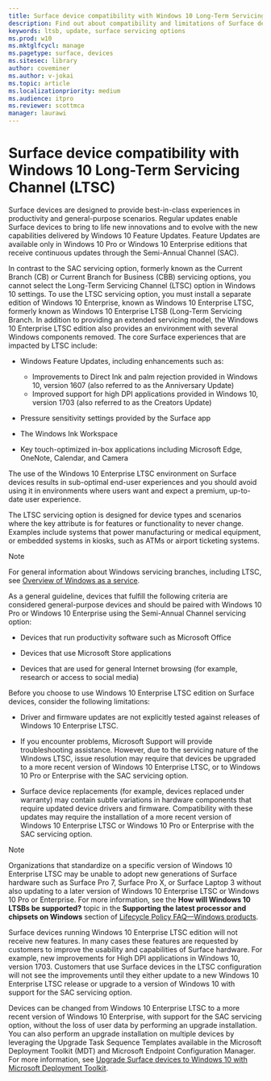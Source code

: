 ```yaml
---
title: Surface device compatibility with Windows 10 Long-Term Servicing Channel (Surface)
description: Find out about compatibility and limitations of Surface devices running Windows 10 Enterprise LTSB edition.
keywords: ltsb, update, surface servicing options
ms.prod: w10
ms.mktglfcycl: manage
ms.pagetype: surface, devices
ms.sitesec: library
author: coveminer
ms.author: v-jokai
ms.topic: article
ms.localizationpriority: medium
ms.audience: itpro
ms.reviewer: scottmca
manager: laurawi
---
```


# Surface device compatibility with Windows 10 Long-Term Servicing Channel (LTSC)

Surface devices are designed to provide best-in-class experiences in productivity and general-purpose scenarios. Regular updates enable Surface devices to bring to life new innovations and to evolve with the new capabilities delivered by Windows 10 Feature Updates. Feature Updates are available only in Windows 10 Pro or Windows 10 Enterprise editions that receive continuous updates through the Semi-Annual Channel (SAC).

In contrast to the SAC servicing option, formerly known as the Current Branch (CB) or Current Branch for Business (CBB) servicing options, you cannot select the Long-Term Servicing Channel (LTSC) option in Windows 10 settings. To use the LTSC servicing option, you must install a separate edition of Windows 10 Enterprise, known as Windows 10 Enterprise LTSC, formerly known as Windows 10 Enterprise LTSB (Long-Term Servicing Branch. In addition to providing an extended servicing model, the Windows 10 Enterprise LTSC edition also provides an environment with several Windows components removed. The core Surface experiences that are impacted by LTSC include:

* Windows Feature Updates, including enhancements such as:

  *  Improvements to Direct Ink and palm rejection provided in Windows 10, version 1607 (also referred to as the Anniversary Update)
  *  Improved support for high DPI applications provided in Windows 10, version 1703 (also referred to as the Creators Update)

* Pressure sensitivity settings provided by the Surface app

* The Windows Ink Workspace

* Key touch-optimized in-box applications including Microsoft Edge, OneNote, Calendar, and Camera

The use of the Windows 10 Enterprise LTSC environment on Surface devices results in sub-optimal end-user experiences and you should avoid using it in environments where users want and expect a premium, up-to-date user experience.

The LTSC servicing option is designed for device types and scenarios where the key attribute is for features or functionality to never change. Examples include systems that power manufacturing or medical equipment, or embedded systems in kiosks, such as ATMs or airport ticketing systems.

>[!NOTE]
>For general information about Windows servicing branches, including LTSC, see [Overview of Windows as a service](https://technet.microsoft.com/itpro/windows/update/waas-overview#long-term-servicing-branch).

As a general guideline, devices that fulfill the following criteria are considered general-purpose devices and should be paired with Windows 10 Pro or Windows 10 Enterprise using the Semi-Annual Channel servicing option:

* Devices that run productivity software such as Microsoft Office

* Devices that use Microsoft Store applications

* Devices that are used for general Internet browsing (for example, research or access to social media)

Before you choose to use Windows 10 Enterprise LTSC edition on Surface devices, consider the following limitations:

* Driver and firmware updates are not explicitly tested against releases of Windows 10 Enterprise LTSC.

* If you encounter problems, Microsoft Support will provide troubleshooting assistance. However, due to the servicing nature of the Windows LTSC, issue resolution may require that devices be upgraded to a more recent version of Windows 10 Enterprise LTSC, or to Windows 10 Pro or Enterprise with the SAC servicing option.

* Surface device replacements (for example, devices replaced under warranty) may contain subtle variations in hardware components that require updated device drivers and firmware. Compatibility with these updates may require the installation of a more recent version of Windows 10 Enterprise LTSC or Windows 10 Pro or Enterprise with the SAC servicing option.

>[!NOTE]
>Organizations that standardize on a specific version of Windows 10 Enterprise LTSC may be unable to adopt new generations of Surface hardware such as Surface Pro 7, Surface Pro X, or Surface Laptop 3 without also updating to a later version of Windows 10 Enterprise LTSC or Windows 10 Pro or Enterprise. For more information, see the **How will Windows 10 LTSBs be supported?** topic in the **Supporting the latest processor and chipsets on Windows** section of [Lifecycle Policy FAQ—Windows products](https://support.microsoft.com/help/18581/lifecycle-policy-faq-windows-products#b4).

Surface devices running Windows 10 Enterprise LTSC edition will not receive new features. In many cases these features are requested by customers to improve the usability and capabilities of Surface hardware. For example, new improvements for High DPI applications in Windows 10, version 1703. Customers that use Surface devices in the LTSC configuration will not see the improvements until they either update to a new Windows 10 Enterprise LTSC release or upgrade to a version of Windows 10 with support for the SAC servicing option.

Devices can be changed from Windows 10 Enterprise LTSC to a more recent version of Windows 10 Enterprise, with support for the SAC servicing option, without the loss of user data by performing an upgrade installation. You can also perform an upgrade installation on multiple devices by leveraging the Upgrade Task Sequence Templates available in the Microsoft Deployment Toolkit (MDT) and Microsoft Endpoint Configuration Manager. For more information, see [Upgrade Surface devices to Windows 10 with Microsoft Deployment Toolkit](https://technet.microsoft.com/itpro/surface/upgrade-surface-devices-to-windows-10-with-mdt).
